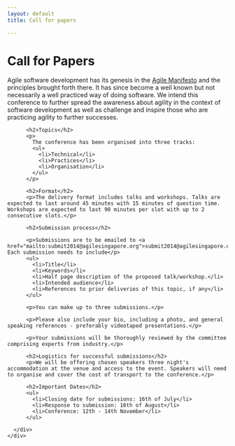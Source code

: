 ```yaml
---
layout: default
title: Call for papers

---
```


<div class="papers">
  <div class="container text-center">
    <h1 class="page-header">Call for Papers</h1>
    <div class="row">
      <div class="col-md-1">
      </div>
      <div class="col-md-10 text-left">
          <p>Agile software development has its genesis in the <a href="http://agilemanifesto.org" target="_blank">Agile Manifesto</a> and the principles brought forth there. It has since become a well known but not necessarily a well practiced way of doing software. We intend this conference to further spread the awareness about agility in the context of software development as well as challenge and inspire those who are practicing agility to further successes.</p>

          <h2>Topics</h2>
          <p>
            The conference has been organised into three tracks:
            <ul>
              <li>Technical</li>
              <li>Practices</li>
              <li>Organisation</li>
            </ul>
          </p>
        
          <h2>Format</h2>
          <p>The delivery format includes talks and workshops. Talks are expected to last around 45 minutes with 15 minutes of question time. Workshops are expected to last 90 minutes per slot with up to 2 consecutive slots.</p>
        
          <h2>Submission process</h2>
          
          <p>Submissions are to be emailed to <a href="mailto:submit2014@agilesingapore.org">submit2014@agilesingapore.org</a>. Each submission needs to include</p>
          <ul>
            <li>Title</li>
            <li>Keywords</li>
            <li>Half page description of the proposed talk/workshop.</li>
            <li>Intended audience</li>
            <li>References to prior deliveries of this topic, if any</li>
          </ul>
          
          <p>You can make up to three submissions.</p>

          <p>Please also include your bio, including a photo, and general speaking references - preferably videotaped presentations.</p>

          <p>Your submissions will be thoroughly reviewed by the committee comprising experts from industry.</p>

          <h2>Logistics for successful submissions</h2>
          <p>We will be offering chosen speakers three night's accommodation at the venue and access to the event. Speakers will need to organise and cover the cost of transport to the conference.</p>

          <h2>Important Dates</h2>
          <ul>
            <li>Closing date for submissions: 16th of July</li>
            <li>Response to submission: 16th of August</li>
            <li>Conference: 12th - 14th November</li>
          </ul>

      </div>
    </div>
  </div>
</div>